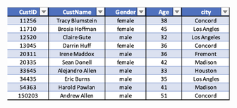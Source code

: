 
![image alt](https://github.com/Tanvijirafe/Sales-_Distribution/blob/97a080ca3b6a8fff953f80ae0cff16d486c25db5/Customer%20Table.png)
